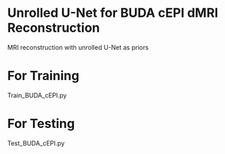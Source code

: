 # Unrolled U-Net for BUDA cEPI dMRI Reconstruction
MRI reconstruction with unrolled U-Net as priors
# For Training
Train_BUDA_cEPI.py
# For Testing
Test_BUDA_cEPI.py
